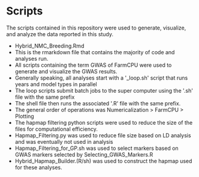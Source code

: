 # Scripts

The scripts contained in this repository were used to generate, visualize, and analyze the data reported in this study.

* Hybrid_NMC_Breeding.Rmd
*   This is the rmarkdown file that contains the majority of code and analyses run.
* All scripts containing the term GWAS of FarmCPU were used to generate and visualize the GWAS results.
*   Generally speaking, all analyses start with a '_loop.sh' script that runs years and model types in parallel
*   The loop scripts submit batch jobs to the super computer using the '.sh' file with the same prefix
*   The shell file then runs the associated '.R' file with the same prefix.
*   The general order of operations was Numericalization > FarmCPU > Plotting
* The hapmap filtering python scripts were used to reduce the size of the files for computational efficiency.
*   Hapmap_Filtering.py was used to reduce file size based on LD analysis and was eventually not used in analysis
*   Hapmap_Filtering_for_GP.sh was used to select markers based on GWAS markers selected by Selecting_GWAS_Markers.R
* Hybrid_Hapmap_Builder.(R/sh) was used to construct the hapmap used for these analyses.
